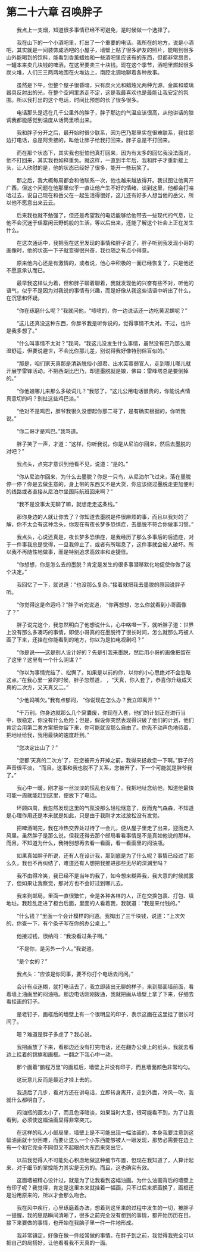 # 第二十六章 召唤胖子


　　我点上一支烟，知道很多事情已经不可避免，是时候做一个选择了。

　　我在山下的一个小酒吧里，打出了一个重要的电话。我所在的地方，说是小酒吧，其实就是一间装饰成酒吧的小屋子，墙壁上贴了很多驴友的照片，能喝到很多山外能喝到的饮料，能看到香薰蜡烛和一些酒吧里应该有的东西，但都非常昂贵，一罐本来卖几块钱的啤酒，在这里要卖三十块钱。现在这个季节，酒吧里燃起很多炭火堆，人们三三两两地围在火堆边上，南腔北调地聊着各种故事。

　　虽然是下午，但整个屋子很昏暗，只有炭火光和蜡烛光两种光源，金属和玻璃器具反射出的光，在整个空间里游走不定，这是我最喜欢也是最能让我安定的氛围。所以我打出的这个电话，时间比预想的长了很多很多。

　　电话那头是远在几千公里外的胖子，胖子那边的气温应该很高，从他讲话的腔调我都能感觉到温度从话筒里喷出来。

　　我和胖子分开之后，最开始时很少联系，因为巴乃那里实在很难联系，我往那边打电话，总是阿贵接的，叫他让胖子给我打回来，胖子总是不打回来。

　　而在那个状态下，其实我也挺怕他真打回来，因为有太多的回忆我没法面对，他不打回来，其实我也如释重负。就这样，一直到半年后，我和胖子才重新接上头，让人欣慰的是，他的状态已经好了很多，能开一些玩笑了。

　　那之后，我大概每周都会和他联系一次，他也越来越放得开。我试图让他离开广西，但这个问题在他那里似乎一直让他产生不好的情绪，谈到这里，他都会打哈哈过去，说自己现在和岳父在一起生活得很好，这儿还有好多人想当他的岳父，所以他不愿意出来云云。

　　后来我也就不勉强了，但还是希望我的电话能够给他带去一些现代的气息，让他不会沉迷于瑶寨闲云野鹤般的生活，等以后出来，还能了解这个社会上正在发生什么。

　　在这次通话中，我把我在这里发现的事情和胖子说了，胖子听到我发现小哥的画像时，他的状态一下子就变得很兴奋，我也随之有点小得意。

　　原来他内心还是有激情的，或者说，他心中积极的一面已经恢复了，只是他还不愿意承认而已。

　　最早我这样认为着，但和胖子聊着聊着，我就发现他的兴奋有些不对，听他的语气，似乎不是因为对我说的事情有兴趣，而是好像从我这些话语中听出了什么，在沉思和怀疑。

　　“你在琢磨什么呢？”我就问他，“啧喷的，你一边说话还一边吃黄泥螺呢？”

　　“这儿还真没这种东西，你胖爷我是听你说的，觉得事情不太对。不过，也许是我多想了。”

　　“什么叫事情不太对？”我问，“我这儿没发生什么事情，虽然没有巴乃那么潮湿舒适，但要说避世，不会比你那儿差，别说得我好像特别俗盲似的。”

　　“那是，咱们家天真那是清新脱俗小郎君、出水芙蓉弱官人，走到哪儿哪儿就开展学雷锋活动。不把西湖比巴乃，却道墨脱就是娘，佛曰：雷峰塔总是要倒掉的。”

　　“你他娘哪儿来那么多破词儿？”我怒了，“这儿公用电话很贵的，你能说点情真意切的吗？别扯这些鸡巴淡。”

　　“绝对不是鸡巴，胖爷我很久没想起你那二哥了，是有确实根据的，你听我说。”

　　“你二哥才是鸡巴。”我骂道。

　　胖子笑了一声，才道：“这样，你听我说，你是从尼泊尔回来，然后去墨脱的对吧？”

　　我点头，点完才意识到他看不见，说道：“是的。”

　　“你从尼泊尔回来，为什么去墨脱？你是一只鸟，从尼泊尔飞过来，落在墨脱停一停？你是去做生意的，身上带的东西又不是大货，你应该绕过墨脱走更加便利的线路或者直接从尼泊尔坐国际航班回来啊？”

　　“我不是没事太无聊了嘛，就想走走这条线。”

　　那你身边的人就让你去了？你知道去墨脱是件很麻烦的事，而且以我对的了解，你不太会有这种念头，你现在有夜长梦多恐惧症，去墨脱不符合你做事习惯。”

　　我点头，心说还真是，夜长梦多恐惧症，是我经历了那么多事后的后遗症，对于一件事我总是觉得，一旦我停止了，或者有所喘息了，这件事就会被人破坏。所以我不再随性地做事，而是特别追求高效率和走捷径。

　　“你想想，你是怎么去的墨脱？肯定是发生的很多事潜移默化地促使你做了这个决定。”

　　我回忆了一下，就说道：“也没那么复杂。”接着就把我去墨脱的原因说胖子听。

　　“你觉得这是命运吗？”胖子听完说道，  “你再想想，怎么你就看到小哥画像了？”

　　胖子说完这个，我忽然明白了他想说什么，心中咯噔一下，就听胖子道：世界上没有那么多凑巧的事情，即使小哥真的在墨脱待了很长时间，怎么就那么巧被人画了下来，还挂在你能看到的地方，你以为是拍电视剧吗？”

　　“你是说——这是别人设计好的？先是引我来墨脱，然后用小哥的画像把留在了这里？这里有一个什么阴谋？”

　　“你以为事情完结了、松懈了。如果是以前的你，以你的小心思绝对不会忽略这点。”在我心里一紧的时候，胖子忽然道，  ，“天真，你入套了，恭喜你升级成天真的二次方，又天真又二。”

　　“少他妈嘴欠。”我有点郁闷，  “你说现在怎么办？我立即离开？”

　　“千万别。你身边就那么几个窝囊废，你现在入套，他们的计划正在进行当中，很稳定，你没有什么危险；但是，假设你突然表现得识破了他们的计划，他们肯定会用第二套方案把你留下来，你可能就没那么自由了。你先不动声色地待着，把地址给我，我用最快的速度赶到。”

　　“您决定出山了？”

　　“您都‘天真的二次方’了，在您被开方开掉之前，我得来拯救您一下啊。”胖子的声音很平淡，  “而且，这事和我也脱不了关系，您被开了，下一个可能就是胖爷我了。”

　　我心中一暖，刚才那一丝淡淡的慌乱也没有了。我把地址念给他，知道他最快可能一周就能赶到这里，便放下了电话。

　　环顾四周，我忽然发现这里的气氛没那么轻松惬意了，反而鬼气森森，不知道是心理作用还是本来就是如此，只是由于我刚才太过放松没有发觉。

　　把啤酒喝完，我在冷热交界处过待了一会儿，便从屋子里走了出来，迎面走入风里。虽然胖子是那么说，但我还得去那个邮局看看事情是不是真如他说的那样。而且，不知道为什么，我特别想再去看一看画，看一看画里的闷油瓶。

　　如果真如胖子所说，还有人在设计我，那到底是为了什么呢？事情已经过了那么久，我也不再纠结了，难道还有人想把我推进那些无尽的深渊里吗？

　　我不由得冷笑，我已经不是当年的我了，如今想来糊弄我，我大意的时候就罢了，但如果让我察觉，那对方也不会好过到哪儿去。

　　我来到邮局，里面一直很繁忙，全是各种各样的人，正在交换包裹、打包、填地址。我趁乱走进了柜台后面，里面的人看着我，我就道：“我是来付钱的。”

　　“什么钱？”里面一个会计模样的问道。我掏出了三千块钱，说道：“上次欠的，你查一下，有个条子写在你的办公桌上。”

　　他接过钱，很纳闷：“我没看过条子啊。”

　　“不是你，是另外一个人。”我说道。

　　“是个女的？”

　　我点头：“应该是你同事，要不你打个电话去问问。”

　　会计有点迷糊，就打电话去了，我立即装出无聊的样子，来到那面墙前面，看着墙上油画里的闷油瓶。那边电话刚刚拨通，我就把画从墙壁上拿了下来，仔细去看挂画的钉子。

　　是老钉子，画框后的墙壁上有一个很明显的印子，表示这画在这里挂了很长时间了。

　　嗯？难道是胖子多虑了？我心说。

　　我把画放了下来，看那边还没有打完电话，还在翻办公桌上的纸头，我就去看边上挂着的锦旗和画框。一翻之下我心中一动。

　　那个画着“鹏程万里”的画框后，墙壁上并没有印子，而且墙面颜色非常均匀。

　　这玩意儿反而是最近才挂上去的。

　　我退后了几步，看对方还在讲电话，立即转身离开，走到外面，冷风一吹，我就什么都明白了。

　　闷油瓶的画太小了，而且色泽暗淡，如果当时大意，很可能看不到，为了让我看到，必须使这幅油画显得非常突兀。

　　在这样的私人小邮局里，墙壁上是不可能出现一幅油画的，本身我要注意到这幅油画就十分困难，而要让这么一个小东西能够被人一眼发现，那势必需要在边上有一个和它完全不同但又不起眼的大东西来突出它。

　　以前我觉得人不可能处心积虑地做这种细节布置，但现在我知道了，人算计起来，对于细节的掌控能力其实是无穷的。而且，这也确实有效。

　　这面墙被精心设计过，就是为了让我看到这幅油画。为什么油画背后的墙壁上有印子呢？我觉得，肯定是这里本来就挂着一幅画，只不过后来把画换了，画框还是沿用原来的，所以才会那么吻合。

　　我在风中疾行，心里琢磨着办法，想着到这里来的过程中发生的一切，被胖子一提醒，我的思路瞬间清晰了，很多之前完全没有想到的事情，都开始历历在目。接下来要做的事情，也开始在我脑子里一件一件地形成。

　　我非常镇定，好像在做一件经常做的事情。在胖子到之前，我觉得我完全可以把自己的局搭好，让他看看我不天真的一面。

